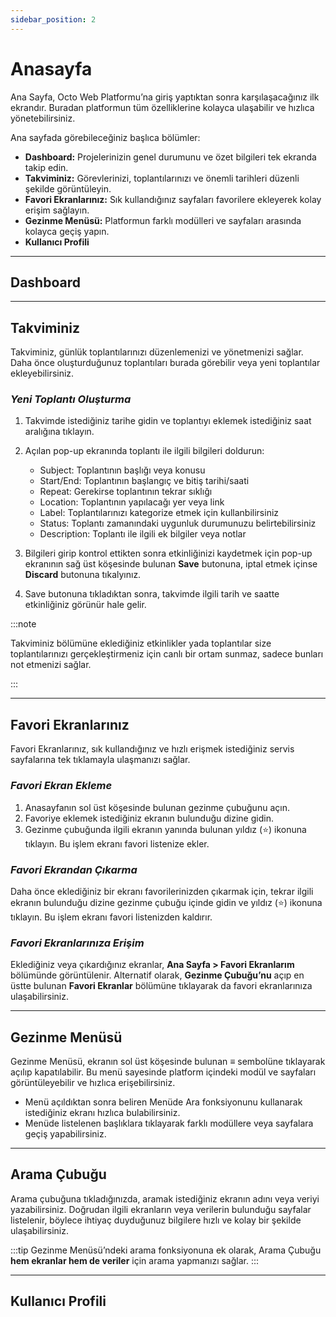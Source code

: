 ```yaml
---
sidebar_position: 2
---
```


# Anasayfa

Ana Sayfa, Octo Web Platformu’na giriş yaptıktan sonra karşılaşacağınız ilk ekrandır. Buradan platformun tüm özelliklerine kolayca ulaşabilir ve hızlıca yönetebilirsiniz.

Ana sayfada görebileceğiniz başlıca bölümler:

- **Dashboard:** Projelerinizin genel durumunu ve özet bilgileri tek ekranda takip edin.
- **Takviminiz:** Görevlerinizi, toplantılarınızı ve önemli tarihleri düzenli şekilde görüntüleyin.
- **Favori Ekranlarınız:** Sık kullandığınız sayfaları favorilere ekleyerek kolay erişim sağlayın.
- **Gezinme Menüsü:** Platformun farklı modülleri ve sayfaları arasında kolayca geçiş yapın.
- **Kullanıcı Profili**

---

## Dashboard

---

## Takviminiz

Takviminiz, günlük toplantılarınızı düzenlemenizi ve yönetmenizi sağlar. Daha önce oluşturduğunuz toplantıları burada görebilir veya yeni toplantılar ekleyebilirsiniz.

### *Yeni Toplantı Oluşturma*

1. Takvimde istediğiniz tarihe gidin ve toplantıyı eklemek istediğiniz saat aralığına tıklayın.

2. Açılan pop-up ekranında toplantı ile ilgili bilgileri doldurun:
    - Subject: Toplantının başlığı veya konusu
    - Start/End: Toplantının başlangıç ve bitiş tarihi/saati
    - Repeat: Gerekirse toplantının tekrar sıklığı
    - Location: Toplantının yapılacağı yer veya link
    - Label: Toplantılarınızı kategorize etmek için kullanbilirsiniz
    - Status: Toplantı zamanındaki uygunluk durumunuzu belirtebilirsiniz
    - Description: Toplantı ile ilgili ek bilgiler veya notlar

3. Bilgileri girip kontrol ettikten sonra etkinliğinizi kaydetmek için pop-up ekranının sağ üst köşesinde bulunan **Save** butonuna, iptal etmek içinse **Discard** butonuna tıkalyınız.

4. Save butonuna tıkladıktan sonra, takvimde ilgili tarih ve saatte etkinliğiniz görünür hale gelir.

:::note

Takviminiz bölümüne eklediğiniz etkinlikler yada toplantılar size toplantılarınızı gerçekleştirmeniz için canlı bir ortam sunmaz, sadece bunları not etmenizi sağlar.

:::

---

## Favori Ekranlarınız

Favori Ekranlarınız, sık kullandığınız ve hızlı erişmek istediğiniz servis sayfalarına tek tıklamayla ulaşmanızı sağlar.

### *Favori Ekran Ekleme*

1. Anasayfanın sol üst köşesinde bulunan gezinme çubuğunu açın.
2. Favoriye eklemek istediğiniz ekranın bulunduğu dizine gidin.
3. Gezinme çubuğunda ilgili ekranın yanında bulunan yıldız (⭐️) ikonuna tıklayın. Bu işlem ekranı favori listenize ekler.

### *Favori Ekrandan Çıkarma*

Daha önce eklediğiniz bir ekranı favorilerinizden çıkarmak için, tekrar ilgili ekranın bulunduğu dizine gezinme çubuğu içinde gidin ve yıldız (⭐️) ikonuna tıklayın. Bu işlem ekranı favori listenizden kaldırır.

### *Favori Ekranlarınıza Erişim*

Eklediğiniz veya çıkardığınız ekranlar, **Ana Sayfa > Favori Ekranlarım** bölümünde görüntülenir.
Alternatif olarak, **Gezinme Çubuğu’nu** açıp en üstte bulunan **Favori Ekranlar** bölümüne tıklayarak da favori ekranlarınıza ulaşabilirsiniz.

---

## Gezinme Menüsü

Gezinme Menüsü, ekranın sol üst köşesinde bulunan **≡** sembolüne tıklayarak açılıp kapatılabilir. Bu menü sayesinde platform içindeki modül ve sayfaları görüntüleyebilir ve hızlıca erişebilirsiniz.

- Menü açıldıktan sonra beliren Menüde Ara fonksiyonunu kullanarak istediğiniz ekranı hızlıca bulabilirsiniz.
- Menüde listelenen başlıklara tıklayarak farklı modüllere veya sayfalara geçiş yapabilirsiniz.

---

## Arama Çubuğu

Arama çubuğuna tıkladığınızda, aramak istediğiniz ekranın adını veya veriyi yazabilirsiniz. Doğrudan ilgili ekranların veya verilerin bulunduğu sayfalar listelenir, böylece ihtiyaç duyduğunuz bilgilere hızlı ve kolay bir şekilde ulaşabilirsiniz.

:::tip
Gezinme Menüsü’ndeki arama fonksiyonuna ek olarak, Arama Çubuğu **hem ekranlar hem de veriler** için arama yapmanızı sağlar. 
:::

---

## Kullanıcı Profili
